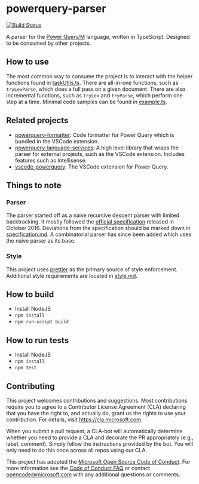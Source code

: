 # powerquery-parser

[![Build Status](https://dev.azure.com/ms/powerquery-parser/_apis/build/status/microsoft.powerquery-parser?branchName=master)](https://dev.azure.com/ms/powerquery-parser/_build/latest?definitionId=134&branchName=master)

A parser for the [Power Query/M](https://docs.microsoft.com/en-us/power-query/) language, written in TypeScript. Designed to be consumed by other projects.

## How to use

The most common way to consume the project is to interact with the helper functions found in [taskUtils.ts](src/powerquery-parser/task/taskUtils.ts). There are all-in-one functions, such as `tryLexParse`, which does a full pass on a given document. There are also incremental functions, such as `tryLex` and `tryParse`, which perform one step at a time. Minimal code samples can be found in [example.ts](src/example.ts).

## Related projects

- [powerquery-formatter](https://github.com/microsoft/powerquery-formatter): Code formatter for Power Query which is bundled in the VSCode extension.
- [powerquery-language-services](https://github.com/microsoft/powerquery-language-services): A high level library that wraps the parser for external projects, such as the VSCode extension. Includes features such as Intellisense.
- [vscode-powerquery](https://github.com/microsoft/vscode-powerquery): The VSCode extension for Power Query.

## Things to note

### Parser

The parser started off as a naive recursive descent parser with limited backtracking. It mostly followed the [official specification](https://docs.microsoft.com/en-us/powerquery-m/power-query-m-language-specification) released in October 2016. Deviations from the specification should be marked down in [specification.md](specification.md). A combinatorial parser has since been added which uses the naive parser as its base.

### Style

This project uses [prettier](https://github.com/prettier/prettier) as the primary source of style enforcement. Additional style requirements are located in [style.md](style.md).

## How to build

- Install NodeJS
- `npm install`
- `npm run-script build`

## How to run tests

- Install NodeJS
- `npm install`
- `npm test`

## Contributing

This project welcomes contributions and suggestions. Most contributions require you to agree to a
Contributor License Agreement (CLA) declaring that you have the right to, and actually do, grant us
the rights to use your contribution. For details, visit https://cla.microsoft.com.

When you submit a pull request, a CLA-bot will automatically determine whether you need to provide
a CLA and decorate the PR appropriately (e.g., label, comment). Simply follow the instructions
provided by the bot. You will only need to do this once across all repos using our CLA.

This project has adopted the [Microsoft Open Source Code of Conduct](https://opensource.microsoft.com/codeofconduct/).
For more information see the [Code of Conduct FAQ](https://opensource.microsoft.com/codeofconduct/faq/) or
contact [opencode@microsoft.com](mailto:opencode@microsoft.com) with any additional questions or comments.
